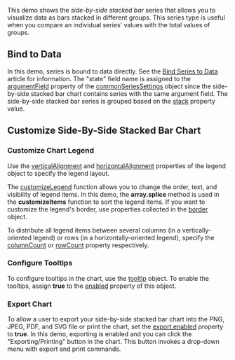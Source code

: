This demo shows the _side-by-side stacked bar_ series that allows you to visualize data as bars stacked in different groups. This series type is useful when you compare an individual series' values with the total values of groups.

## Bind to Data

In this demo, series is bound to data directly. See the [Bind Series to Data](/Documentation/Guide/UI_Components/Chart/Data_Binding/Bind_Series_to_Data) article for information. The "state" field name is assigned to the [argumentField](/Documentation/ApiReference/UI_Components/dxChart/Configuration/commonSeriesSettings/#argumentField) property of the [commonSeriesSettings](/Documentation/ApiReference/UI_Components/dxChart/Configuration/commonSeriesSettings/) object since the side-by-side stacked bar chart contains series with the same argument field. The side-by-side stacked bar series is grouped based on the [stack](/Documentation/ApiReference/UI_Components/dxChart/Configuration/series/#stack) property value. 

## Customize Side-By-Side Stacked Bar Chart

### Customize Chart Legend 

Use the [verticalAlignment](/Documentation/ApiReference/UI_Components/dxChart/Configuration/legend/#verticalAlignment) and [horizontalAlignment](/Documentation/ApiReference/UI_Components/dxChart/Configuration/legend/#horizontalAlignment) properties of the legend object to specify the legend layout. 

The [customizeLegend](/Documentation/ApiReference/UI_Components/dxChart/Configuration/legend/#customizeItems) function allows you to change the order, text, and visibility of legend items. In this demo, the **array.splice** method is used in the **customizeItems** function to sort the legend items. If you want to customize the legend's border, use properties collected in the [border](/Documentation/ApiReference/UI_Components/dxChart/Configuration/legend/border) object. 

To distribute all legend items between several columns (in a vertically-oriented legend) or rows (in a horizontally-oriented legend), specify the [columnCount](/Documentation/ApiReference/UI_Components/dxChart/Configuration/legend/#columnCount) or [rowCount](/Documentation/ApiReference/UI_Components/dxChart/Configuration/legend/#rowCount) property respectively.

### Configure Tooltips

To configure tooltips in the chart, use the [tooltip](/Documentation/ApiReference/UI_Components/dxChart/Configuration/tooltip/) object. To enable the tooltips, assign **true** to the [enabled](/Documentation/ApiReference/UI_Components/dxChart/Configuration/tooltip/#enabled) property of this object. 

### Export Chart

To allow a user to export your side-by-side stacked bar chart into the PNG, JPEG, PDF, and SVG file or print the chart, set the [export.enabled](/Documentation/ApiReference/UI_Components/dxChart/Configuration/export/#enabled) property to **true**. In this demo, exporting is enabled and you can click the "Exporting/Printing" button in the chart. This button invokes a drop-down menu with export and print commands.

